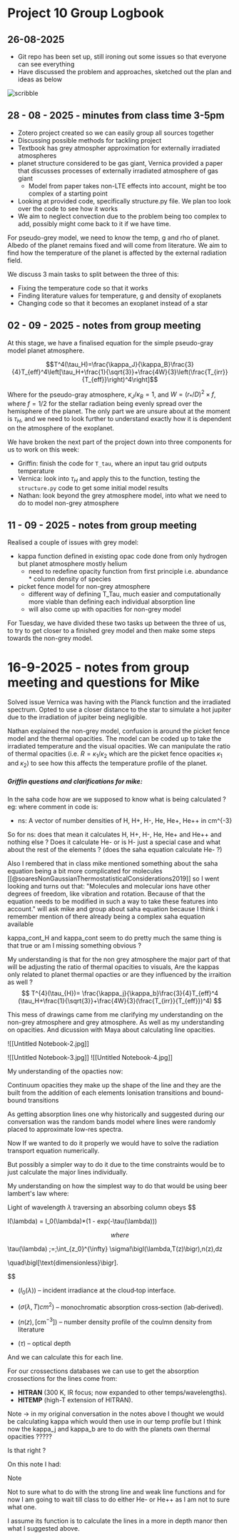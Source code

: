 # Project 10 Group Logbook

## 26-08-2025

- Git repo has been set up, still ironing out some issues so that everyone can see everything
- Have discussed the problem and approaches, sketched out the plan and ideas as below

![scribble ](image.png)

## 28 - 08 - 2025 - minutes from class time 3-5pm

- Zotero project created so we can easily group all sources together
- Discussing possible methods for tackling project
- Textbook has grey atmospher approximation for externally irradiated atmospheres
- planet structure considered to be gas giant, Vernica provided a paper that discusses processes of externally irradiated atmosphere of gas giant
    - Model from paper takes non-LTE effects into account, might be too complex of a starting point
- Looking at provided code, specifically structure.py file. We plan too look over the code to see how it works
- We aim to neglect convection due to the problem being too complex to add, possibly might come back to it if we have time.

For pseudo-grey model, we need to know the temp, g and rho of planet. Albedo of the planet remains fixed and will come from literature. We aim to find how the temperature of the planet is affected by the external radiation field.

We discuss 3 main tasks to split between the three of this:

- Fixing the temperature code so that it works
- Finding literature values for temperature, g and density of exoplanets
- Changing code so that it becomes an exoplanet instead of a star

## 02 - 09 - 2025 - notes from group meeting

At this stage, we have a finalised equation for the simple pseudo-gray model planet atmosphere.

$$T^4(\tau_H)=\frac{\kappa_J}{\kappa_B}\frac{3}{4}T_{eff}^4\left[\tau_H+\frac{1}{\sqrt{3}}+\frac{4W}{3}\left(\frac{T_{irr}}{T_{eff}}\right)^4\right]$$

Where for the pseudo-gray atmosphere, $\kappa_J/\kappa_B=1$, and $W=(r_\ast/D)^2\times{f}$, where $f=1/2$ for the stellar radiation being evenly spread over the hemisphere of the planet. The only part we are unsure about at the moment is $\tau_H$, and we need to look further to understand exactly how it is dependent on the atmosphere of the exoplanet.

We have broken the next part of the project down into three components for us to work on this week:

- Griffin: finish the code for `T_tau`, where an input tau grid outputs temperature
- Vernica: look into $\tau_H$ and apply this to the function, testing the `structure.py` code to get some initial model results
- Nathan: look beyond the grey atmosphere model, into what we need to do to model non-grey atmosphere

## 11 - 09 - 2025 - notes from group meeting

Realised a couple of issues with grey model:

- kappa function defined in existing opac code done from only hydrogen but planet atmosphere mostly helium
  - need to redefine opacity function from first principle i.e. abundance * column density of species
- picket fence model for non-grey atmosphere
  - different way of defining T_Tau, much easier and computationally more viable than defining each individual absorption line
  - will also come up with opacities for non-grey model

For Tuesday, we have divided these two tasks up between the three of us, to try to get closer to a finished grey model and then make some steps towards the non-grey model.


# 16-9-2025 - notes from group meeting and questions for Mike

Solved issue Vernica was having with the Planck function and the irradiated spectrum. Opted to use a closer distance to the star to simulate a hot jupiter due to the irradiation of jupiter being negligible.

Nathan explained the non-grey model, confusion is around the picket fence model and the thermal opacities. The model can be coded up to take the irradiated temperature and the visual opacities. We can manipulate the ratio of thermal opacities (i.e. $R = \kappa_1/\kappa_2$ which are the picket fence opacities $\kappa_1$ and $\kappa_2$) to see how this affects the temperature profile of the planet. 

##### Griffin questions and clarifications for mike: 
In the saha code how are we supposed to know what is being calculated ? 
eg:
where comment in code is:
- ns: A vector of number densities of H, H+, H-, He, He+, He++ in cm^{-3} 

So for ns: does that mean it calculates H, H+, H-, He, He+ and He++ and nothing else ? Does it calculate He- or is H- just a special case and what about the rest of the elements ?
(does the saha equation calculate He- ?)

Also I rembered that in class mike mentioned something about the saha equation being a bit more complicated for molecules [[@soaresNonGaussianThermostatisticalConsiderations2019]] so I went looking and turns out that: "Molecules and molecular ions have other degrees of freedom, like vibration and rotation. Because of that the equation needs to be modified in such a way to take these features into account."
will ask mike and group about saha equation because I think i remember mention of there already being a complex saha equation available 

kappa_cont_H and kappa_cont seem to do pretty much the same thing is that true or am I missing something obvious ? 

My understanding is that for the non grey atmosphere the major part of that will be adjusting the ratio of thermal opacities to visuals,
Are the kappas only related to planet thermal opacties or are they influenced by the irraition as well ? 
$$
T^{4}(\tau_{H})= \frac{\kappa_j}{\kappa_b}\frac{3}{4}T_{eff}^4 (\tau_H+\frac{1}{\sqrt{3}}+\frac{4W}{3}(\frac{T_{irr}}{T_{eff}})^4)
$$

This mess of drawings came from me clarifying my understanding on the non-grey atmosphere and grey atmosphere. As well as my understanding on opacities. And dicussion with Maya about calculating line opacities. 

![[Untitled Notebook-2.jpg]]

![[Untitled Notebook-3.jpg]]
![[Untitled Notebook-4.jpg]]

My understanding of the opacties now:

Continuum opacities they make up the shape of the line and they are the built from the addition of each elements Ionisation transitions and bound-bound transitions

As getting absorption lines one why historically and suggested during our conversation was the random bands model where lines were randomly placed to approximate low-res spectra.

Now If we wanted to do it properly we would have to solve the radiation transport equation numerically. 

But possibly a simpler way to do it due to the time constraints would be to just calculate the major lines individually. 

My understanding on how the simplest way to do that would be using beer lambert's law where: 

Light of wavelength $\lambda$ traversing an absorbing column obeys
$$

I(\lambda) = I_0(\lambda)*(1 - exp(-\tau(\lambda)))

$$
where
$$

\tau(\lambda) \;=\;\int_{z_0}^{\infty} \sigma\!\bigl(\lambda,T(z)\bigr)\,n(z)\,dz

\quad\bigl[\text{dimensionless}\bigr].

$$

* $( I_0(\lambda) )$ – incident irradiance at the cloud‑top interface.

* $( \sigma(\lambda,T) cm^{2})$ – monochromatic absorption cross‑section (lab‑derived).

* $( n(z) ,[\mathrm{cm^{-3}}] )$ – number density profile of the coulmn density from literature 

* $( \tau )$ – optical depth 

And we can calculate this for each line. 

For our crossections databases we can use to get the absorption crossections for the lines come from: 

- **HITRAN** (300 K, IR focus; now expanded to other temps/wavelengths).
- **HITEMP** (high-T extension of HITRAN).

Note -> in my original conversation in the notes above I thought we would be calculating kappa which would then use in our temp profile but I think now the kappa_j and kappa_b are to do with the planets own thermal opacities ????? 

Is that right ? 

On this note I had: 
>[!note]
>Not to sure what to do with the strong line and weak line functions and for now I am going to wait till class to do either He- or He++ as I am not to sure what one. 

I assume its function is to calculate the lines in a more in depth manor then what I suggested above. 